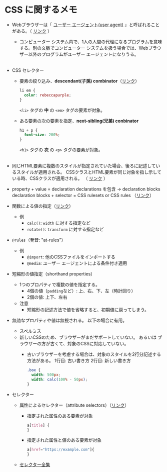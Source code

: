 # CSS に関するメモ

- Webブラウザーは「 [ユーザー エージェント(user agent)](https://developer.mozilla.org/en-US/docs/Glossary/User_agent) 」と呼ばれることがある。（ [リンク](https://developer.mozilla.org/en-US/docs/Learn/CSS/First_steps/What_is_CSS#what_is_css_for) ）
  - コンピューター システム内で、1人の人間の代理になるプログラムを意味する。別の文脈でコンピューター システムを扱う場合では、Webブラウザー以外のプログラムがユーザー エージェントになりうる。<br /><br />

- CSS セレクター
  - 要素の絞り込み、**descendant(子孫) combinator**（[リンク](https://developer.mozilla.org/en-US/docs/Learn/CSS/First_steps/Getting_started#styling_things_based_on_their_location_in_a_document)）

    ```css
    li em {
      color: rebeccapurple;
    }
    ```

    `<li>` タグの **中** の `<em>` タグの要素が対象。

  - ある要素の次の要素を指定、**next-sibling(兄弟) conbinator**

    ```css
    h1 + p {
      font-size: 200%;
    }
    ```

    `<h1>` タグの **次** の `<p>` タグの要素が対象。<br /><br />

- 同じHTML要素に複数のスタイルが指定されていた場合、後ろに記述しているスタイルが適用される。
  CSSクラスとHTML要素が同じ対象を指し示している時、CSSクラスが適用される。
  （ [リンク](https://developer.mozilla.org/en-US/docs/Learn/CSS/First_steps/How_CSS_is_structured#specificity) ）

- property + value = declaration
  declarations を包含 → declaration blocks
  declaration blocks + selector = CSS rulesets or CSS rules
  （[リンク](https://developer.mozilla.org/en-US/docs/Learn/CSS/First_steps/How_CSS_is_structured#properties_and_values)）

- 関数による値の指定（[リンク](https://developer.mozilla.org/en-US/docs/Learn/CSS/First_steps/How_CSS_is_structured#functions)）
  - 例
    - `calc()`: `width` に対する指定など
    - `rotate()`: `transform` に対する指定など

- `@rules`（発音: "at-rules"）
  - 例
    - `@import`: 他のCSSファイルをインポートする
    - `@media`: ユーザー エージェントによる条件付き適用

- 短縮形の値指定（shorthand properties）
  - 1つのプロパティで複数の値を指定する。
    - 4個の値（`padding`など）: 上、右、下、左（時計回り）
    - 2個の値: 上下、左右
  - 注意
    - 短縮形の記述方法で値を省略すると、初期値に戻ってしまう。

- 無効なプロパティや値は無視される。
  以下の場合に有用。
  - スペルミス
  - 新しいCSSのため、ブラウザーがまだサポートしていない。
    あるいは
    ブラウザーの方が古くて、対象のCSSに対応していない。
    - 古いブラウザーを考慮する場合は、対象のスタイルを2行分記述する方法がある。
      1行目: 古い書き方
      2行目: 新しい書き方

        ```css
        .box {
          width: 500px;
          width: calc(100% - 50px);
        }
        ```

- セレクター
  - 属性によるセレクター（attribute selectors）（[リンク](https://developer.mozilla.org/en-US/docs/Learn/CSS/Building_blocks/Selectors#attribute_selectors)）
    - 指定された属性のある要素が対象

      ```css
      a[title] {
      }
      ```

    - 指定された属性と値のある要素が対象

      ```css
      a[href="https://example.com"]{
      }
      ```

  - [セレクター全集](https://developer.mozilla.org/en-US/docs/Web/CSS/CSS_selectors)
